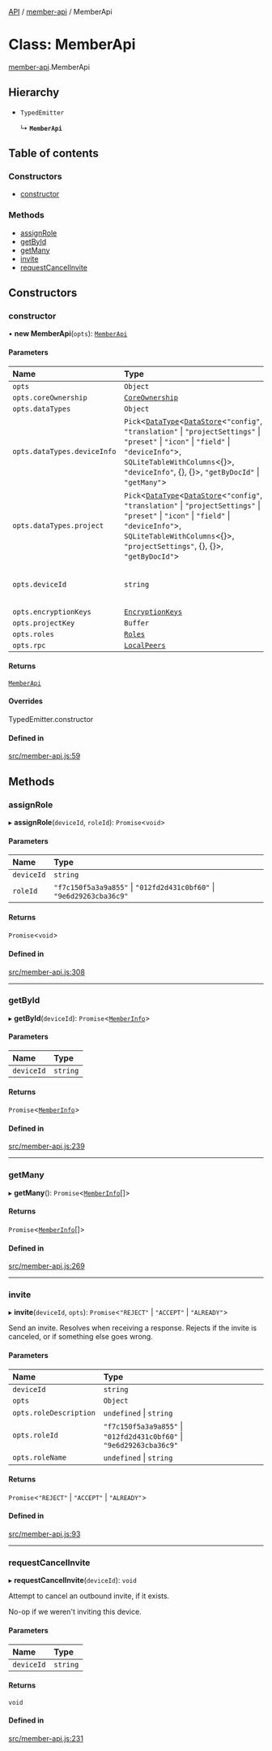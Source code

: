 [API](../README.md) / [member-api](../modules/member_api.md) / MemberApi

# Class: MemberApi

[member-api](../modules/member_api.md).MemberApi

## Hierarchy

- `TypedEmitter`

  ↳ **`MemberApi`**

## Table of contents

### Constructors

- [constructor](member_api.MemberApi.md#constructor)

### Methods

- [assignRole](member_api.MemberApi.md#assignrole)
- [getById](member_api.MemberApi.md#getbyid)
- [getMany](member_api.MemberApi.md#getmany)
- [invite](member_api.MemberApi.md#invite)
- [requestCancelInvite](member_api.MemberApi.md#requestcancelinvite)

## Constructors

### constructor

• **new MemberApi**(`opts`): [`MemberApi`](member_api.MemberApi.md)

#### Parameters

| Name | Type | Description |
| :------ | :------ | :------ |
| `opts` | `Object` |  |
| `opts.coreOwnership` | [`CoreOwnership`](core_ownership.CoreOwnership.md) |  |
| `opts.dataTypes` | `Object` |  |
| `opts.dataTypes.deviceInfo` | `Pick`\<[`DataType`](datatype-1.DataType.md)\<[`DataStore`](datastore.DataStore.md)\<``"config"``, ``"translation"`` \| ``"projectSettings"`` \| ``"preset"`` \| ``"icon"`` \| ``"field"`` \| ``"deviceInfo"``\>, `SQLiteTableWithColumns`\<{}\>, ``"deviceInfo"``, {}, {}\>, ``"getByDocId"`` \| ``"getMany"``\> | - |
| `opts.dataTypes.project` | `Pick`\<[`DataType`](datatype-1.DataType.md)\<[`DataStore`](datastore.DataStore.md)\<``"config"``, ``"translation"`` \| ``"projectSettings"`` \| ``"preset"`` \| ``"icon"`` \| ``"field"`` \| ``"deviceInfo"``\>, `SQLiteTableWithColumns`\<{}\>, ``"projectSettings"``, {}, {}\>, ``"getByDocId"``\> | - |
| `opts.deviceId` | `string` | public key of this device as hex string |
| `opts.encryptionKeys` | [`EncryptionKeys`](../interfaces/generated_keys.EncryptionKeys.md) |  |
| `opts.projectKey` | `Buffer` |  |
| `opts.roles` | [`Roles`](roles.Roles.md) |  |
| `opts.rpc` | [`LocalPeers`](local_peers.LocalPeers.md) |  |

#### Returns

[`MemberApi`](member_api.MemberApi.md)

#### Overrides

TypedEmitter.constructor

#### Defined in

[src/member-api.js:59](https://github.com/digidem/mapeo-core-next/blob/53dc843a45bb963f7a880f5f7973107d5b1fb99c/src/member-api.js#L59)

## Methods

### assignRole

▸ **assignRole**(`deviceId`, `roleId`): `Promise`\<`void`\>

#### Parameters

| Name | Type |
| :------ | :------ |
| `deviceId` | `string` |
| `roleId` | ``"f7c150f5a3a9a855"`` \| ``"012fd2d431c0bf60"`` \| ``"9e6d29263cba36c9"`` |

#### Returns

`Promise`\<`void`\>

#### Defined in

[src/member-api.js:308](https://github.com/digidem/mapeo-core-next/blob/53dc843a45bb963f7a880f5f7973107d5b1fb99c/src/member-api.js#L308)

___

### getById

▸ **getById**(`deviceId`): `Promise`\<[`MemberInfo`](../interfaces/member_api.MemberInfo.md)\>

#### Parameters

| Name | Type |
| :------ | :------ |
| `deviceId` | `string` |

#### Returns

`Promise`\<[`MemberInfo`](../interfaces/member_api.MemberInfo.md)\>

#### Defined in

[src/member-api.js:239](https://github.com/digidem/mapeo-core-next/blob/53dc843a45bb963f7a880f5f7973107d5b1fb99c/src/member-api.js#L239)

___

### getMany

▸ **getMany**(): `Promise`\<[`MemberInfo`](../interfaces/member_api.MemberInfo.md)[]\>

#### Returns

`Promise`\<[`MemberInfo`](../interfaces/member_api.MemberInfo.md)[]\>

#### Defined in

[src/member-api.js:269](https://github.com/digidem/mapeo-core-next/blob/53dc843a45bb963f7a880f5f7973107d5b1fb99c/src/member-api.js#L269)

___

### invite

▸ **invite**(`deviceId`, `opts`): `Promise`\<``"REJECT"`` \| ``"ACCEPT"`` \| ``"ALREADY"``\>

Send an invite. Resolves when receiving a response. Rejects if the invite
is canceled, or if something else goes wrong.

#### Parameters

| Name | Type |
| :------ | :------ |
| `deviceId` | `string` |
| `opts` | `Object` |
| `opts.roleDescription` | `undefined` \| `string` |
| `opts.roleId` | ``"f7c150f5a3a9a855"`` \| ``"012fd2d431c0bf60"`` \| ``"9e6d29263cba36c9"`` |
| `opts.roleName` | `undefined` \| `string` |

#### Returns

`Promise`\<``"REJECT"`` \| ``"ACCEPT"`` \| ``"ALREADY"``\>

#### Defined in

[src/member-api.js:93](https://github.com/digidem/mapeo-core-next/blob/53dc843a45bb963f7a880f5f7973107d5b1fb99c/src/member-api.js#L93)

___

### requestCancelInvite

▸ **requestCancelInvite**(`deviceId`): `void`

Attempt to cancel an outbound invite, if it exists.

No-op if we weren't inviting this device.

#### Parameters

| Name | Type |
| :------ | :------ |
| `deviceId` | `string` |

#### Returns

`void`

#### Defined in

[src/member-api.js:231](https://github.com/digidem/mapeo-core-next/blob/53dc843a45bb963f7a880f5f7973107d5b1fb99c/src/member-api.js#L231)
